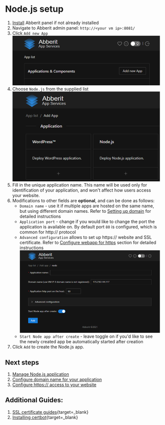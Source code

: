 # Node.js setup

1. [Install](index.md) Abberit panel if not already installed
2. Navigate to Abberit admin panel: `http://<your vm ip>:8081/`
3. Click `Add new App` ![add new app](img/app-add-new.png)
4. Choose `Node.js` from the supplied list ![select node.js](img/app-select-nodejs.png)
5. Fill in the unique application name. This name will be used only for identification of your application, and won't affect how users access your website.
6. Modifications to other fields are **optional**, and can be done as follows:
    * `Domain name` - use it if multiple apps are hosted on the same name, but using different domain names. Refer to [Setting up domain](app-domain.md) for detailed instructions
    * `Application port` - change if you would like to change the port the application is available on. By default port `80` is configured, which is common for http:// protocol
    * `Advanced configuration` allows to set up https:// website and SSL certificate. Refer to [Configure webapp for https](app-https.md) section for detailed instructions
    ![add node](img/app-add-nodejs.png)
    * `Start Node app after create` - leave toggle on if you'd like to see the newly created app be automatically started after creation
6. Click `Add` to create the Node.js app.

## Next steps
1. [Manage Node.js application](app-manage-nodejs.md)
2. [Configure domain name for your application](app-domain.md)
3. [Configure https:// access to your website](app-https.md)

## Additional Guides:
1. [SSL certificate guides](https://www.linode.com/docs/guides/security/ssl/){target=_blank}
2. [Installing certbot](https://www.linode.com/docs/guides/how-to-install-certbot-on-ubuntu-18-04/){target=_blank}